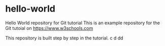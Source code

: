 # hello-world
Hello World repository for Git tutorial
This is an example repository for the Git tutoial on https://www.w3schools.com

This repository is built step by step in the tutorial.
c
d
dd
